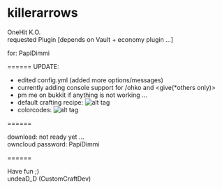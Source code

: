 killerarrows
============

OneHit K.O.                                       
requested Plugin
[depends on Vault + economy plugin ...]

for: PapiDimmi    

======
UPDATE:
  - edited config.yml (added more options/messages)
  - currently adding console support for /ohko <reload> <reset> <disable> and <give(*others only)>
  - pm me on bukkit if anything is not working ...
  - default crafting recipe: ![alt tag](http://www.minecraftrecipedesigner.com/creations/83707.png)
  - colorcodes: ![alt tag](http://societyandreligion.com/minecraft/wp-content/uploads/2013/06/Minecraft_Formatting.gif)

======

download: 
not ready yet ...                                                                                          
owncloud password: PapiDimmi 

======

Have fun ;)                                                                                   
undeaD_D (CustomCraftDev)
